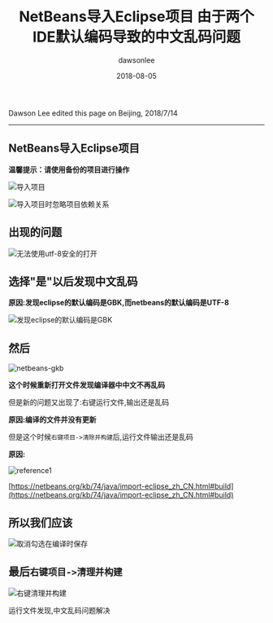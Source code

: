 ﻿---
title: "NetBeans导入Eclipse项目 由于两个IDE默认编码导致的中文乱码问题"
layout: post
date: 2018-08-05
image: 
headerImage: false
tag:
- Eclipse
- NeBeans
star: false
category: blog
author: dawsonlee

---

Dawson Lee edited this page on Beijing, 2018/7/14

---

  [1]:  /assets/posts/NetBeans导入Eclipse项目-由于两个IDE默认编码导致的中文乱码问题/导入项目.png
  [2]:  /assets/posts/NetBeans导入Eclipse项目-由于两个IDE默认编码导致的中文乱码问题/导入项目时忽略项目依赖关系.png
  [3]:  /assets/posts/NetBeans导入Eclipse项目-由于两个IDE默认编码导致的中文乱码问题/无法使用utf-8安全的打开.png
  [4]:  /assets/posts/NetBeans导入Eclipse项目-由于两个IDE默认编码导致的中文乱码问题/发现eclipse的默认编码是GBK.png
  [5]:  /assets/posts/NetBeans导入Eclipse项目-由于两个IDE默认编码导致的中文乱码问题/netbeans-gkb.png
  [6]:  /assets/posts/NetBeans导入Eclipse项目-由于两个IDE默认编码导致的中文乱码问题/reference1.png
  [7]:  /assets/posts/NetBeans导入Eclipse项目-由于两个IDE默认编码导致的中文乱码问题/取消勾选在编译时保存.png
  [8]:  /assets/posts/NetBeans导入Eclipse项目-由于两个IDE默认编码导致的中文乱码问题/右键清理并构建.png



##  NetBeans导入Eclipse项目

**温馨提示：请使用备份的项目进行操作**

![导入项目][1]

![导入项目时忽略项目依赖关系][2]
 
##  出现的问题

![无法使用utf-8安全的打开][3]

##  选择"是"以后发现中文乱码

**原因:发现eclipse的默认编码是GBK,而netbeans的默认编码是UTF-8**

![发现eclipse的默认编码是GBK][4]

##  然后

![netbeans-gkb][5]

**这个时候重新打开文件发现编译器中中文不再乱码**

但是新的问题又出现了:右键运行文件,输出还是乱码

**原因:编译的文件并没有更新**

但是这个时候`右键项目->清除并构建`后,运行文件输出还是乱码

**原因:**

![reference1][6]

[https://netbeans.org/kb/74/java/import-eclipse_zh_CN.html#build](https://netbeans.org/kb/74/java/import-eclipse_zh_CN.html#build) 

##  所以我们应该

![取消勾选在编译时保存][7]

##  最后`右键项目->清理并构建`

![右键清理并构建][8]

运行文件发现,中文乱码问题解决

